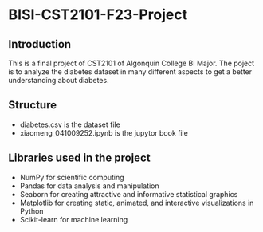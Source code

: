 # BISI-CST2101-F23-Project 

## Introduction 
This is a final project of CST2101 of Algonquin College BI Major. The poject is to analyze the diabetes dataset in many different aspects to get a better understanding about diabetes.

## Structure 
- diabetes.csv is the dataset file 
- xiaomeng_041009252.ipynb is the jupytor book file

## Libraries used in the project  
- NumPy for scientific computing
- Pandas for data analysis and manipulation
- Seaborn for creating attractive and informative statistical graphics
- Matplotlib for creating static, animated, and interactive visualizations in Python
- Scikit-learn for machine learning
